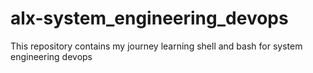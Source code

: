 # alx-system_engineering_devops

This repository contains my journey learning shell and bash for system engineering devops
